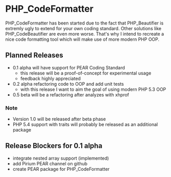 # PHP_CodeFormatter
PHP_CodeFormatter has been started due to the fact that PHP_Beautifier is
extremly ugly to extend for your own coding standard. Other solutions like
PHP_CodeBeautifier are even more worse. That's why I intend to recreate a nice
code formatting tool which will make use of more modern PHP OOP.

## Planned Releases
- 0.1 alpha will have support for PEAR Coding Standard
  - this release will be a proof-of-concept for experimental usage
  - feedback highly appreciated
- 0.2 alpha refactoring code to OOP and add unit tests
  - with this release I want to aim the goal of using modern PHP 5.3 OOP
- 0.5 beta will be a refactoring after analyzes with xhprof


### Note
- Version 1.0 will be released after beta phase
- PHP 5.4 support with traits will probably be released as an additional package

## Release Blockers for 0.1 alpha
- integrate nested array support (implemented)
- add Pirium PEAR channel on github
- create PEAR package for PHP_CodeFormatter